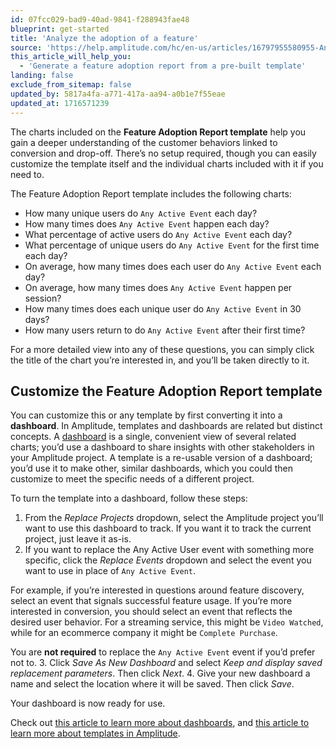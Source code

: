 ```yaml
---
id: 07fcc029-bad9-40ad-9841-f288943fae48
blueprint: get-started
title: 'Analyze the adoption of a feature'
source: 'https://help.amplitude.com/hc/en-us/articles/16797955580955-Analyze-the-adoption-of-a-feature'
this_article_will_help_you:
  - 'Generate a feature adoption report from a pre-built template'
landing: false
exclude_from_sitemap: false
updated_by: 5817a4fa-a771-417a-aa94-a0b1e7f55eae
updated_at: 1716571239
---
```

The charts included on the **Feature Adoption Report template** help you gain a deeper understanding of the customer behaviors linked to conversion and drop-off. There’s no setup required, though you can easily customize the template itself and the individual charts included with it if you need to.

The Feature Adoption Report template includes the following charts:

* How many unique users do `Any Active Event` each day?
* How many times does `Any Active Event` happen each day?
* What percentage of active users do `Any Active Event` each day?
* What percentage of unique users do `Any Active Event` for the first time each day?
* On average, how many times does each user do `Any Active Event` each day?
* On average, how many times does `Any Active Event` happen per session?
* How many times does each unique user do `Any Active Event` in 30 days?
* How many users return to do `Any Active Event` after their first time?

For a more detailed view into any of these questions, you can simply click the title of the chart you’re interested in, and you’ll be taken directly to it.

## Customize the Feature Adoption Report template

You can customize this or any template by first converting it into a **dashboard**. In Amplitude, templates and dashboards are related but distinct concepts. A [dashboard](/docs/analytics/dashboard-create) is a single, convenient view of several related charts; you’d use a dashboard to share insights with other stakeholders in your Amplitude project. A template is a re-usable version of a dashboard; you’d use it to make other, similar dashboards, which you could then customize to meet the specific needs of a different project.

To turn the template into a dashboard, follow these steps:

1. From the *Replace Projects* dropdown, select the Amplitude project you’ll want to use this dashboard to track. If you want it to track the current project, just leave it as-is.
2. If you want to replace the Any Active User event with something more specific, click the *Replace Events* dropdown and select the event you want to use in place of `Any Active Event`.  
  
For example, if you’re interested in questions around feature discovery, select an event that signals successful feature usage. If you’re more interested in conversion, you should select an event that reflects the desired user behavior. For a streaming service, this might be `Video Watched`, while for an ecommerce company it might be `Complete Purchase`.  
  
You are **not required** to replace the `Any Active Event` event if you’d prefer not to.
3. Click *Save As New Dashboard* and select *Keep and display saved replacement parameters*. Then click *Next*.
4. Give your new dashboard a name and select the location where it will be saved. Then click *Save*.

Your dashboard is now ready for use.

Check out [this article to learn more about dashboards](/docs/analytics/dashboard-create), and [this article to learn more about templates in Amplitude](/docs/analytics/templates).
